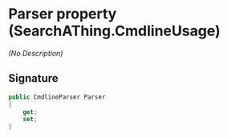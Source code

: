 # Parser property (SearchAThing.CmdlineUsage)
_(No Description)_

## Signature
```csharp
public CmdlineParser Parser
{
    get;
    set;
}
```
